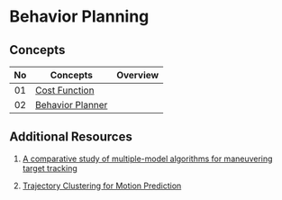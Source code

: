 # Behavior Planning

## Concepts
| No| Concepts | Overview |
| :---: | ----- | :---: |
|01|[Cost Function](cost-function/main.cpp)
|02|[Behavior Planner](behavior-planner/main.cpp)


## Additional Resources
1. [A comparative study of multiple-model algorithms for maneuvering target
tracking](a-comparative-study-of-multiple-model-algorithms-for-maneuvering-target-tracking.pdf)
   
2. [Trajectory Clustering for Motion Prediction](trajectory-clustering.pdf)